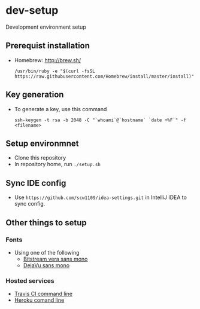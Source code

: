 # dev-setup
Development environment setup

## Prerequist installation
 * Homebrew: http://brew.sh/

   ```
   /usr/bin/ruby -e "$(curl -fsSL https://raw.githubusercontent.com/Homebrew/install/master/install)"
   ```

## Key generation
 * To generate a key, use this command

   ```
   ssh-keygen -t rsa -b 2048 -C "`whoami`@`hostname` `date +%F`" -f <filename>
   ```

## Setup environmnet
 * Clone this repository
 * In repository home, run ```./setup.sh```

## Sync IDE config
 * Use ```https://github.com/scw1109/idea-settings.git``` in IntelliJ IDEA to sync config.

## Other things to setup 
### Fonts 
 * Using one of the following
   * [Bitstream vera sans mono](http://www.dafont.com/bitstream-vera-mono.font)
   * [DejaVu sans mono](https://www.fontsquirrel.com/fonts/dejavu-sans-mono)

### Hosted services
 * [Travis CI command line](https://github.com/travis-ci/travis.rb#installation)
 * [Heroku comand line](https://devcenter.heroku.com/articles/heroku-cli#download-and-install)

